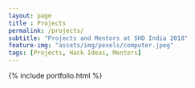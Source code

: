 ```yaml
--- 
layout: page
title : Projects  
permalink: /projects/
subtitle: "Projects and Mentors at SHD India 2018" 
feature-img: "assets/img/pexels/computer.jpeg"
tags: [Projects, Hack Ideas, Mentors]
---
```


{% include portfolio.html %}
